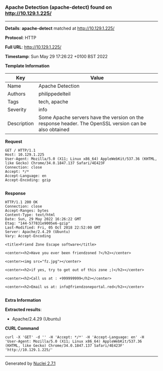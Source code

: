 ### Apache Detection (apache-detect) found on http://10.129.1.225/
---
**Details**: **apache-detect**  matched at http://10.129.1.225/

**Protocol**: HTTP

**Full URL**: http://10.129.1.225/

**Timestamp**: Sun May 29 17:26:22 +0100 BST 2022

**Template Information**

| Key | Value |
|---|---|
| Name | Apache Detection |
| Authors | philippedelteil |
| Tags | tech, apache |
| Severity | info |
| Description | Some Apache servers have the version on the response header. The OpenSSL version can be also obtained |

**Request**
```http
GET / HTTP/1.1
Host: 10.129.1.225
User-Agent: Mozilla/5.0 (X11; Linux x86_64) AppleWebKit/537.36 (KHTML, like Gecko) Chrome/34.0.1847.137 Safari/4E423F
Connection: close
Accept: */*
Accept-Language: en
Accept-Encoding: gzip


```

**Response**
```http
HTTP/1.1 200 OK
Connection: close
Accept-Ranges: bytes
Content-Type: text/html
Date: Sun, 29 May 2022 16:26:22 GMT
Etag: "144-577831e9005e6-gzip"
Last-Modified: Fri, 05 Oct 2018 22:52:00 GMT
Server: Apache/2.4.29 (Ubuntu)
Vary: Accept-Encoding

<title>Friend Zone Escape software</title>

<center><h2>Have you ever been friendzoned ?</h2></center>

<center><img src="fz.jpg"></center>

<center><h2>if yes, try to get out of this zone ;)</h2></center>

<center><h2>Call us at : +999999999</h2></center>

<center><h2>Email us at: info@friendzoneportal.red</h2></center>


```

**Extra Information**

**Extracted results**:

- Apache/2.4.29 (Ubuntu)



**CURL Command**
```
curl -X 'GET' -d '' -H 'Accept: */*' -H 'Accept-Language: en' -H 'User-Agent: Mozilla/5.0 (X11; Linux x86_64) AppleWebKit/537.36 (KHTML, like Gecko) Chrome/34.0.1847.137 Safari/4E423F' 'http://10.129.1.225/'
```
---
Generated by [Nuclei 2.7.1](https://github.com/projectdiscovery/nuclei)